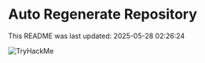 # Auto Regenerate Repository

This README was last updated: 2025-05-28 02:26:24

 ![TryHackMe](https://tryhackme.com/badge/533634)